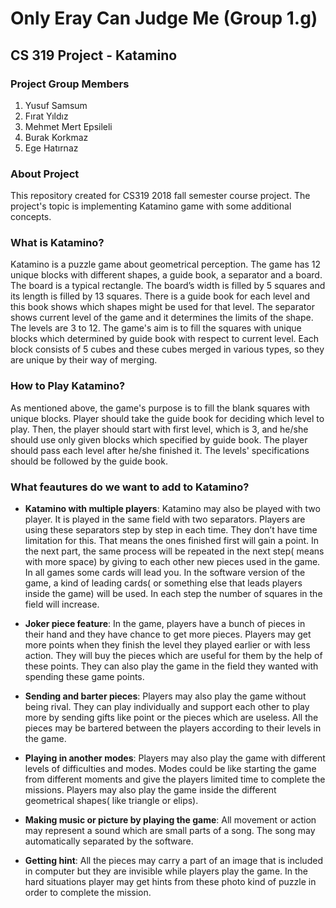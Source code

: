 # Only Eray Can Judge Me (Group 1.g)
## CS 319 Project - Katamino

### Project Group Members
1) Yusuf Samsum
2) Fırat Yıldız
3) Mehmet Mert Epsileli
4) Burak Korkmaz
5) Ege Hatırnaz

### About Project
This repository created for CS319 2018 fall semester course project. The project's topic is implementing Katamino game with some additional concepts.

### What is Katamino?
Katamino is a puzzle game about geometrical perception. The game has 12 unique blocks with different shapes, a guide book, a separator and a board. The board is a typical rectangle. The board’s width is filled by 5 squares and its length is filled by 13 squares. There is a guide book for each level and this book shows which shapes might be used for that level. The separator shows current level of the game and it determines the limits of the shape. The levels are 3 to 12. The game's aim is to fill the squares with unique blocks which determined by guide book with respect to current level. Each block consists of 5 cubes and these cubes merged in various types, so they are unique by their way of merging.

### How to Play Katamino?
As mentioned above, the game's purpose is to fill the blank squares with unique blocks.
Player should take the guide book for deciding which level to play. Then, the player should start with first level, which is 3, and he/she should use only given blocks which specified by guide book. The player should pass each level after he/she finished it. The levels' specifications should be followed by the guide book.

### What feautures do we want to add to Katamino?
* **Katamino with multiple players**: Katamino may also be played with two
player. It is played in the same field with two separators. Players are using
these separators step by step in each time. They don’t have time limitation
for this. That means the ones finished first will gain a point. In the next part,
the same process will be repeated in the next step( means with more
space) by giving to each other new pieces used in the game. In all games
some cards will lead you. In the software version of the game, a kind of
leading cards( or something else that leads players inside the game) will be
used. In each step the number of squares in the field will increase.

* **Joker piece feature**: In the game, players have a bunch of pieces in their
hand and they have chance to get more pieces. Players may get more
points when they finish the level they played earlier or with less action.
They will buy the pieces which are useful for them by the help of these
points. They can also play the game in the field they wanted with spending
these game points.

* **Sending and barter pieces**: Players may also play the game without being
rival. They can play individually and support each other to play more by
sending gifts like point or the pieces which are useless. All the pieces may
be bartered between the players according to their levels in the game.

* **Playing in another modes**: Players may also play the game with different
levels of difficulties and modes. Modes could be like starting the game from
different moments and give the players limited time to complete the
missions. Players may also play the game inside the different geometrical
shapes( like triangle or elips).

* **Making music or picture by playing the game**: All movement or action may
represent a sound which are small parts of a song. The song may
automatically separated by the software.

* **Getting hint**: All the pieces may carry a part of an image that is included in
computer but they are invisible while players play the game. In the hard
situations player may get hints from these photo kind of puzzle in order to
complete the mission.




